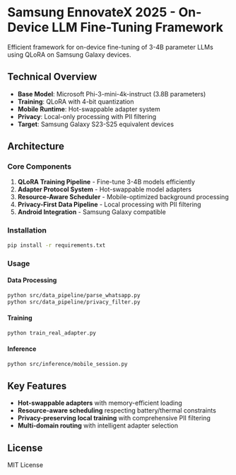 # Samsung EnnovateX 2025 - On-Device LLM Fine-Tuning Framework

Efficient framework for on-device fine-tuning of 3-4B parameter LLMs using QLoRA on Samsung Galaxy devices.

## Technical Overview

- **Base Model**: Microsoft Phi-3-mini-4k-instruct (3.8B parameters)
- **Training**: QLoRA with 4-bit quantization  
- **Mobile Runtime**: Hot-swappable adapter system
- **Privacy**: Local-only processing with PII filtering
- **Target**: Samsung Galaxy S23-S25 equivalent devices

## Architecture

### Core Components
1. **QLoRA Training Pipeline** - Fine-tune 3-4B models efficiently
2. **Adapter Protocol System** - Hot-swappable model adapters
3. **Resource-Aware Scheduler** - Mobile-optimized background processing
4. **Privacy-First Data Pipeline** - Local processing with PII filtering
5. **Android Integration** - Samsung Galaxy compatible

### Installation

```bash
pip install -r requirements.txt
```

### Usage

#### Data Processing
```bash
python src/data_pipeline/parse_whatsapp.py
python src/data_pipeline/privacy_filter.py
```

#### Training
```bash
python train_real_adapter.py
```

#### Inference
```bash
python src/inference/mobile_session.py
```

## Key Features

- **Hot-swappable adapters** with memory-efficient loading
- **Resource-aware scheduling** respecting battery/thermal constraints
- **Privacy-preserving local training** with comprehensive PII filtering
- **Multi-domain routing** with intelligent adapter selection

## License
MIT License
